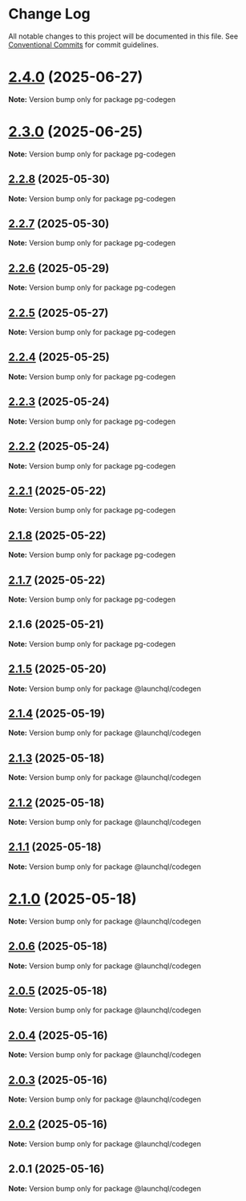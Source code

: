# Change Log

All notable changes to this project will be documented in this file.
See [Conventional Commits](https://conventionalcommits.org) for commit guidelines.

# [2.4.0](https://github.com/launchql/launchql/compare/pg-codegen@2.3.0...pg-codegen@2.4.0) (2025-06-27)

**Note:** Version bump only for package pg-codegen





# [2.3.0](https://github.com/launchql/launchql/compare/pg-codegen@2.2.8...pg-codegen@2.3.0) (2025-06-25)

**Note:** Version bump only for package pg-codegen





## [2.2.8](https://github.com/launchql/launchql/compare/pg-codegen@2.2.7...pg-codegen@2.2.8) (2025-05-30)

**Note:** Version bump only for package pg-codegen





## [2.2.7](https://github.com/launchql/launchql/compare/pg-codegen@2.2.6...pg-codegen@2.2.7) (2025-05-30)

**Note:** Version bump only for package pg-codegen





## [2.2.6](https://github.com/launchql/launchql/compare/pg-codegen@2.2.5...pg-codegen@2.2.6) (2025-05-29)

**Note:** Version bump only for package pg-codegen





## [2.2.5](https://github.com/launchql/launchql/compare/pg-codegen@2.2.4...pg-codegen@2.2.5) (2025-05-27)

**Note:** Version bump only for package pg-codegen





## [2.2.4](https://github.com/launchql/launchql/compare/pg-codegen@2.2.3...pg-codegen@2.2.4) (2025-05-25)

**Note:** Version bump only for package pg-codegen





## [2.2.3](https://github.com/launchql/launchql/compare/pg-codegen@2.2.2...pg-codegen@2.2.3) (2025-05-24)

**Note:** Version bump only for package pg-codegen





## [2.2.2](https://github.com/launchql/launchql/compare/pg-codegen@2.2.1...pg-codegen@2.2.2) (2025-05-24)

**Note:** Version bump only for package pg-codegen





## [2.2.1](https://github.com/launchql/launchql/compare/pg-codegen@2.1.8...pg-codegen@2.2.1) (2025-05-22)

**Note:** Version bump only for package pg-codegen





## [2.1.8](https://github.com/launchql/launchql/compare/pg-codegen@2.1.7...pg-codegen@2.1.8) (2025-05-22)

**Note:** Version bump only for package pg-codegen





## [2.1.7](https://github.com/launchql/launchql/compare/pg-codegen@2.1.6...pg-codegen@2.1.7) (2025-05-22)

**Note:** Version bump only for package pg-codegen





## 2.1.6 (2025-05-21)

**Note:** Version bump only for package pg-codegen





## [2.1.5](https://github.com/launchql/launchql/compare/@launchql/codegen@2.1.4...@launchql/codegen@2.1.5) (2025-05-20)

**Note:** Version bump only for package @launchql/codegen





## [2.1.4](https://github.com/launchql/launchql/compare/@launchql/codegen@2.1.3...@launchql/codegen@2.1.4) (2025-05-19)

**Note:** Version bump only for package @launchql/codegen





## [2.1.3](https://github.com/launchql/launchql/compare/@launchql/codegen@2.1.2...@launchql/codegen@2.1.3) (2025-05-18)

**Note:** Version bump only for package @launchql/codegen





## [2.1.2](https://github.com/launchql/launchql/compare/@launchql/codegen@2.1.1...@launchql/codegen@2.1.2) (2025-05-18)

**Note:** Version bump only for package @launchql/codegen





## [2.1.1](https://github.com/launchql/launchql/compare/@launchql/codegen@2.1.0...@launchql/codegen@2.1.1) (2025-05-18)

**Note:** Version bump only for package @launchql/codegen





# [2.1.0](https://github.com/launchql/launchql/compare/@launchql/codegen@2.0.6...@launchql/codegen@2.1.0) (2025-05-18)

**Note:** Version bump only for package @launchql/codegen





## [2.0.6](https://github.com/launchql/launchql/compare/@launchql/codegen@2.0.5...@launchql/codegen@2.0.6) (2025-05-18)

**Note:** Version bump only for package @launchql/codegen





## [2.0.5](https://github.com/launchql/launchql/compare/@launchql/codegen@2.0.4...@launchql/codegen@2.0.5) (2025-05-18)

**Note:** Version bump only for package @launchql/codegen





## [2.0.4](https://github.com/launchql/launchql/compare/@launchql/codegen@2.0.3...@launchql/codegen@2.0.4) (2025-05-16)

**Note:** Version bump only for package @launchql/codegen





## [2.0.3](https://github.com/launchql/launchql/compare/@launchql/codegen@2.0.2...@launchql/codegen@2.0.3) (2025-05-16)

**Note:** Version bump only for package @launchql/codegen





## [2.0.2](https://github.com/launchql/launchql/compare/@launchql/codegen@2.0.1...@launchql/codegen@2.0.2) (2025-05-16)

**Note:** Version bump only for package @launchql/codegen





## 2.0.1 (2025-05-16)

**Note:** Version bump only for package @launchql/codegen

